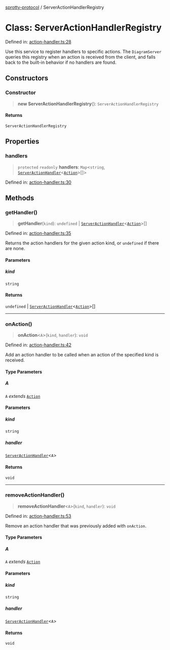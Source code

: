 
[sprotty-protocol](../globals) / ServerActionHandlerRegistry

# Class: ServerActionHandlerRegistry

Defined in: [action-handler.ts:28](https://github.com/eclipse-sprotty/sprotty/blob/f9b2433481cc27a1ac0c92d525a92039ae7f6c76/packages/sprotty-protocol/src/action-handler.ts#L28)

Use this service to register handlers to specific actions. The `DiagramServer` queries this registry
when an action is received from the client, and falls back to the built-in behavior if no handlers
are found.

## Constructors

### Constructor

> **new ServerActionHandlerRegistry**(): `ServerActionHandlerRegistry`

#### Returns

`ServerActionHandlerRegistry`

## Properties

### handlers

> `protected` `readonly` **handlers**: `Map`\<`string`, [`ServerActionHandler`](../TypeAlias.ServerActionHandler)\<[`Action`](../Interface.Action)\>[]\>

Defined in: [action-handler.ts:30](https://github.com/eclipse-sprotty/sprotty/blob/f9b2433481cc27a1ac0c92d525a92039ae7f6c76/packages/sprotty-protocol/src/action-handler.ts#L30)

## Methods

### getHandler()

> **getHandler**(`kind`): `undefined` \| [`ServerActionHandler`](../TypeAlias.ServerActionHandler)\<[`Action`](../Interface.Action)\>[]

Defined in: [action-handler.ts:35](https://github.com/eclipse-sprotty/sprotty/blob/f9b2433481cc27a1ac0c92d525a92039ae7f6c76/packages/sprotty-protocol/src/action-handler.ts#L35)

Returns the action handlers for the given action kind, or `undefined` if there are none.

#### Parameters

##### kind

`string`

#### Returns

`undefined` \| [`ServerActionHandler`](../TypeAlias.ServerActionHandler)\<[`Action`](../Interface.Action)\>[]

***

### onAction()

> **onAction**\<`A`\>(`kind`, `handler`): `void`

Defined in: [action-handler.ts:42](https://github.com/eclipse-sprotty/sprotty/blob/f9b2433481cc27a1ac0c92d525a92039ae7f6c76/packages/sprotty-protocol/src/action-handler.ts#L42)

Add an action handler to be called when an action of the specified kind is received.

#### Type Parameters

##### A

`A` *extends* [`Action`](../Interface.Action)

#### Parameters

##### kind

`string`

##### handler

[`ServerActionHandler`](../TypeAlias.ServerActionHandler)\<`A`\>

#### Returns

`void`

***

### removeActionHandler()

> **removeActionHandler**\<`A`\>(`kind`, `handler`): `void`

Defined in: [action-handler.ts:53](https://github.com/eclipse-sprotty/sprotty/blob/f9b2433481cc27a1ac0c92d525a92039ae7f6c76/packages/sprotty-protocol/src/action-handler.ts#L53)

Remove an action handler that was previously added with `onAction`.

#### Type Parameters

##### A

`A` *extends* [`Action`](../Interface.Action)

#### Parameters

##### kind

`string`

##### handler

[`ServerActionHandler`](../TypeAlias.ServerActionHandler)\<`A`\>

#### Returns

`void`
